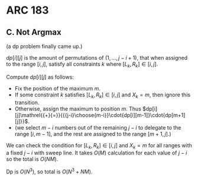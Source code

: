 # ARC 183

## C. Not Argmax
(a dp problem finally came up.)

$dp[i][j]$ is the amount of permutations of $(1,\dots,j-i+1)$, that when assigned to the range $[i,j]$, satisfy all constraints $k$ where $[L_k,R_k]\in[i,j]$.

Compute $dp[i][j]$ as follows:
 - Fix the position of the maximum $m$.
 - If some constraint $k$ satisfies $[L_k,R_k]\in[i,j]$ and $X_k=m$, then ignore this transition.
 - Otherwise, assign the maximum to position $m$. Thus $dp[i][j]\mathrel{{+}{=}}{{{j-i}\choose{m-i}}\cdot{dp[i][m-1]}\cdot{dp[m+1][j]}}$.
 - (we select $m-i$ numbers out of the remaining $j-i$ to delegate to the range $[i,m-1]$, and the rest are assigned to the range $[m+1,j]$.)

We can check the condition for $[L_k,R_k]\in[i,j]$ and $X_k=m$ for all ranges with a fixed $j-i$ with sweep line. It takes $O(M)$ calculation for each value of $j-i$ so the total is $O(NM)$.

Dp is $O(N^3)$, so total is $O(N^3+NM)$.
